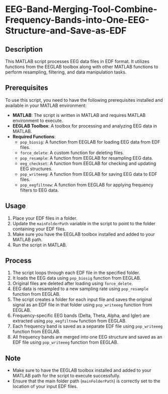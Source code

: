 # EEG-Band-Merging-Tool-Combine-Frequency-Bands-into-One-EEG-Structure-and-Save-as-EDF

## Description
This MATLAB script processes EEG data files in EDF format. It utilizes functions from the EEGLAB toolbox along with other MATLAB functions to perform resampling, filtering, and data manipulation tasks.

## Prerequisites
To use this script, you need to have the following prerequisites installed and available in your MATLAB environment:
- **MATLAB**: The script is written in MATLAB and requires MATLAB environment to execute.
- **EEGLAB Toolbox**: A toolbox for processing and analyzing EEG data in MATLAB.
- **Required Functions**:
  - `pop_biosig`: A function from EEGLAB for loading EEG data from EDF files.
  - `force_delete`: A custom function for deleting files.
  - `pop_resample`: A function from EEGLAB for resampling EEG data.
  - `eeg_checkset`: A function from EEGLAB for checking and updating EEG structures.
  - `pop_writeeeg`: A function from EEGLAB for saving EEG data to EDF files.
  - `pop_eegfiltnew`: A function from EEGLAB for applying frequency filters to EEG data.

## Usage
1. Place your EDF files in a folder.
2. Update the `mainFolderPath` variable in the script to point to the folder containing your EDF files.
3. Make sure you have the EEGLAB toolbox installed and added to your MATLAB path.
4. Run the script in MATLAB.

## Process
1. The script loops through each EDF file in the specified folder.
2. It loads the EEG data using `pop_biosig` function from EEGLAB.
3. Original files are deleted after loading using `force_delete`.
4. EEG data is resampled to a new sampling rate using `pop_resample` function from EEGLAB.
5. The script creates a folder for each input file and saves the original signal as an EDF file in that folder using `pop_writeeeg` function from EEGLAB.
6. Frequency-specific EEG bands (Delta, Theta, Alpha, and Igler) are extracted using `pop_eegfiltnew` function from EEGLAB.
7. Each frequency band is saved as a separate EDF file using `pop_writeeeg` function from EEGLAB.
8. All frequency bands are merged into one EEG structure and saved as an EDF file using `pop_writeeeg` function from EEGLAB.

## Note
- Make sure to have the EEGLAB toolbox installed and added to your MATLAB path for the script to execute successfully.
- Ensure that the main folder path (`mainFolderPath`) is correctly set to the location of your input EDF files.

